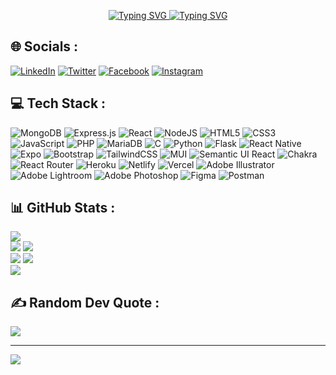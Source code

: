 <p align="center">
   <a href="https://git.io/typing-svg">
    <img src="https://readme-typing-svg.herokuapp.com?font=Fira+Code&weight=900&size=49&duration=3000&pause=800&width=870&height=100&center=true&lines=Hello%2C+my+name+is+Chadi+Rabii;Hallo%2C+mein+name+ist+Chadi+Rabii;Ciao%2C+mi+chiamo+Chadi+Rabii;%E4%BD%A0%E5%A5%BD%EF%BC%8C%E6%88%91%E7%9A%84%E5%90%8D%E5%AD%97%E6%98%AF%E6%9F%A5%E8%BF%AA%C2%B7%E6%8B%89%E6%AF%94;Ol%C3%A1%2C+o+meu+nome+%C3%A9+Chadi+Rabii;%E3%81%93%E3%82%93%E3%81%AB%E3%81%A1%E3%81%AF%E3%80%81%E7%A7%81%E3%81%AE%E5%90%8D%E5%89%8D%E3%81%AF%E3%83%81%E3%83%A3%E3%83%87%E3%82%A3%E3%83%BB%E3%83%A9%E3%83%93%E3%83%BC%E3%81%A7%E3%81%99;%E0%A4%A8%E0%A4%AE%E0%A4%B8%E0%A5%8D%E0%A4%A4%E0%A5%87%2C+%E0%A4%AE%E0%A5%87%E0%A4%B0%E0%A4%BE+%E0%A4%A8%E0%A4%BE%E0%A4%AE+%E0%A4%B9%E0%A5%88+%E0%A4%9A%E0%A4%BE%E0%A4%A6%E0%A5%80+%E0%A4%B0%E0%A4%AC%E0%A5%80;Ahoj%2C+jmenuji+se+Chadi+Rabii;%D0%97%D0%B4%D1%80%D0%B0%D0%B2%D1%81%D1%82%D0%B2%D1%83%D0%B9%D1%82%D0%B5%2C+%D0%BC%D0%B5%D0%BD%D1%8F+%D0%B7%D0%BE%D0%B2%D1%83%D1%82+%D0%A7%D0%B0%D0%B4%D0%B8+%D0%A0%D0%B0%D0%B1%D0%B8%D0%B8"
      alt="Typing SVG" />
  </a>
   <a href="https://git.io/typing-svg"><img src="https://readme-typing-svg.herokuapp.com?font=Fira+Code&size=25&duration=3000&pause=800&color=F71FF2&center=true&width=435&lines=Full-Stack+Web+Developer;Open-Source+Enthusiast;Mobile+Developer;Software+Engineering+Student;MERN+Stack+Developer;Gamer" alt="Typing SVG" /></a>
</p>


## 🌐 Socials :
[![LinkedIn](https://img.shields.io/badge/LinkedIn-%230077B5.svg?logo=linkedin&logoColor=white)](https://linkedin.com/in/chadirabii) [![Twitter](https://img.shields.io/badge/Twitter-%231DA1F2.svg?logo=Twitter&logoColor=white)](https://twitter.com/chadi_rabii) [![Facebook](https://img.shields.io/badge/Facebook-%231877F2.svg?logo=Facebook&logoColor=white)](https://facebook.com/chadi.rabii.3) [![Instagram](https://img.shields.io/badge/Instagram-%23E4405F.svg?logo=Instagram&logoColor=white)](https://instagram.com/chadi_rabii) 

## 💻 Tech Stack :
![MongoDB](https://img.shields.io/badge/MongoDB-%234ea94b.svg?style=for-the-badge&logo=mongodb&logoColor=white) ![Express.js](https://img.shields.io/badge/express.js-%23404d59.svg?style=for-the-badge&logo=express&logoColor=%2361DAFB) ![React](https://img.shields.io/badge/react-%2320232a.svg?style=for-the-badge&logo=react&logoColor=%2361DAFB) ![NodeJS](https://img.shields.io/badge/node.js-6DA55F?style=for-the-badge&logo=node.js&logoColor=white) ![HTML5](https://img.shields.io/badge/html5-%23E34F26.svg?style=for-the-badge&logo=html5&logoColor=white) ![CSS3](https://img.shields.io/badge/css3-%231572B6.svg?style=for-the-badge&logo=css3&logoColor=white) ![JavaScript](https://img.shields.io/badge/javascript-%23323330.svg?style=for-the-badge&logo=javascript&logoColor=%23F7DF1E) ![PHP](https://img.shields.io/badge/php-%23777BB4.svg?style=for-the-badge&logo=php&logoColor=white) ![MariaDB](https://img.shields.io/badge/MariaDB-003545?style=for-the-badge&logo=mariadb&logoColor=white) ![C](https://img.shields.io/badge/c-%2300599C.svg?style=for-the-badge&logo=c&logoColor=white) ![Python](https://img.shields.io/badge/python-3670A0?style=for-the-badge&logo=python&logoColor=ffdd54) ![Flask](https://img.shields.io/badge/flask-%23000.svg?style=for-the-badge&logo=flask&logoColor=white) ![React Native](https://img.shields.io/badge/react_native-%2320232a.svg?style=for-the-badge&logo=react&logoColor=%2361DAFB) ![Expo](https://img.shields.io/badge/expo-1C1E24?style=for-the-badge&logo=expo&logoColor=#D04A37) ![Bootstrap](https://img.shields.io/badge/bootstrap-%23563D7C.svg?style=for-the-badge&logo=bootstrap&logoColor=white) ![TailwindCSS](https://img.shields.io/badge/tailwindcss-%2338B2AC.svg?style=for-the-badge&logo=tailwind-css&logoColor=white) ![MUI](https://img.shields.io/badge/MUI-%230081CB.svg?style=for-the-badge&logo=material-ui&logoColor=white) ![Semantic UI React](https://img.shields.io/badge/Semantic%20UI%20React-%2335BDB2.svg?style=for-the-badge&logo=SemanticUIReact&logoColor=white) ![Chakra](https://img.shields.io/badge/chakra-%234ED1C5.svg?style=for-the-badge&logo=chakraui&logoColor=white) ![React Router](https://img.shields.io/badge/React_Router-CA4245?style=for-the-badge&logo=react-router&logoColor=white) ![Heroku](https://img.shields.io/badge/heroku-%23430098.svg?style=for-the-badge&logo=heroku&logoColor=white) ![Netlify](https://img.shields.io/badge/netlify-%23000000.svg?style=for-the-badge&logo=netlify&logoColor=#00C7B7) ![Vercel](https://img.shields.io/badge/vercel-%23000000.svg?style=for-the-badge&logo=vercel&logoColor=white) ![Adobe Illustrator](https://img.shields.io/badge/adobeillustrator-%23FF9A00.svg?style=for-the-badge&logo=adobeillustrator&logoColor=white) ![Adobe Lightroom](https://img.shields.io/badge/Adobe%20Lightroom-31A8FF.svg?style=for-the-badge&logo=Adobe%20Lightroom&logoColor=white) ![Adobe Photoshop](https://img.shields.io/badge/adobephotoshop-%2331A8FF.svg?style=for-the-badge&logo=adobephotoshop&logoColor=white) ![Figma](https://img.shields.io/badge/figma-%23F24E1E.svg?style=for-the-badge&logo=figma&logoColor=white) ![Postman](https://img.shields.io/badge/Postman-FF6C37?style=for-the-badge&logo=postman&logoColor=white)


## 📊 GitHub Stats :
<div>
  <img src="https://github-readme-streak-stats.herokuapp.com?user=chadirabii&theme=github-dark-blue" />
</div>
<div>
  <img src="http://github-profile-summary-cards.vercel.app/api/cards/stats?username=chadirabii&theme=github_dark" />
  <img src="http://github-profile-summary-cards.vercel.app/api/cards/most-commit-language?username=chadirabii&theme=github_dark" /><br />
  <img src="http://github-profile-summary-cards.vercel.app/api/cards/repos-per-language?username=chadirabii&theme=github_dark" />
  <img src="http://github-profile-summary-cards.vercel.app/api/cards/productive-time?username=chadirabii&theme=github_dark" />
</div>
<div>
  <img src="http://github-profile-summary-cards.vercel.app/api/cards/profile-details?username=chadirabii&theme=github_dark" />
</div>

## ✍️ Random Dev Quote :
![](https://quotes-github-readme.vercel.app/api?type=horizontal&theme=radical)

---
[![](https://visitcount.itsvg.in/api?id=chadirabii&icon=0&color=0)](https://visitcount.itsvg.in)


